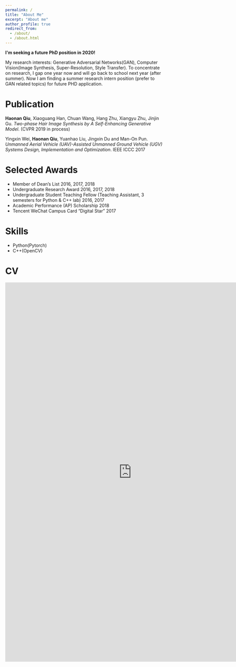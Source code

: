 ```yaml
---
permalink: /
title: "About Me"
excerpt: "About me"
author_profile: true
redirect_from: 
  - /about/
  - /about.html
---
```


**I'm seeking a future PhD position in 2020!**

My research interests: Generative Adversarial Networks(GAN), Computer Vision(Image Synthesis, Super-Resolution, Style Transfer). To concentrate on research, I gap one year now and will go back to school next year (after summer). Now I am finding a summer research intern position (prefer to GAN related topics) for future PHD application.

# Publication

**Haonan Qiu**, Xiaoguang Han, Chuan Wang, Hang Zhu, Xiangyu Zhu, Jinjin Gu. *Two-phase Hair Image Synthesis by A Self-Enhancing Generative Model*. (CVPR 2019 in process)

Yingxin Wei, **Haonan Qiu**, Yuanhao Liu, Jingxin Du and Man-On Pun. *Unmanned Aerial Vehicle (UAV)-Assisted Unmanned Ground Vehicle (UGV) Systems Design, Implementation and Optimization*. IEEE ICCC 2017

# Selected Awards
* Member of Dean’s List  2016, 2017, 2018
* Undergraduate Research Award  2016, 2017, 2018
* Undergraduate Student Teaching Fellow (Teaching Assistant, 3 semesters for Python \& C++ lab)  2016, 2017
* Academic Performance (AP) Scholarship  2018
* Tencent WeChat Campus Card “Digital Star”  2017

# Skills
* Python(Pytorch)
* C++(OpenCV)

# CV
<iframe src="https://docs.google.com/gview?url=http://arthur-qiu.github.io/files/cv_haonan.pdf&embedded=true" style="width:800px; height:1200px;" frameborder="0"></iframe>
